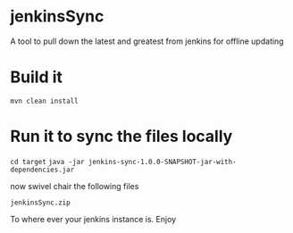 # jenkinsSync

A tool to pull down the latest and greatest from jenkins for offline updating

# Build it

`mvn clean install`

# Run it to sync the files locally

`cd target`
`java -jar jenkins-sync-1.0.0-SNAPSHOT-jar-with-dependencies.jar`

now swivel chair the following files

`jenkinsSync.zip`

To where ever your jenkins instance is. Enjoy